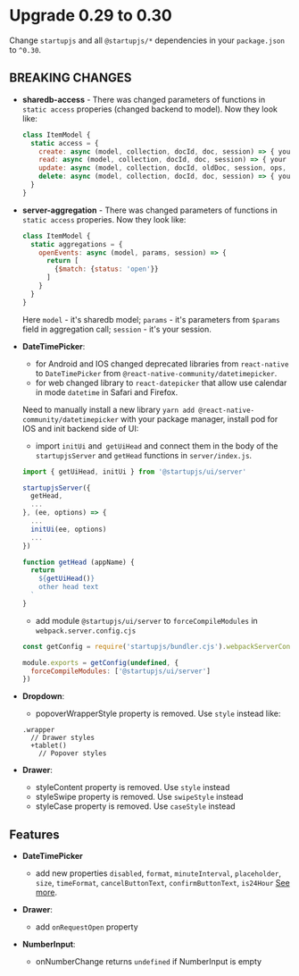 # Upgrade 0.29 to 0.30

Change `startupjs` and all `@startupjs/*` dependencies in your `package.json` to `^0.30`.

## BREAKING CHANGES

- **sharedb-access** - There was changed parameters of functions in `static access` properies (changed backend to model). Now they look like:

  ```js
  class ItemModel {
    static access = {
      create: async (model, collection, docId, doc, session) => { your code }
      read: async (model, collection, docId, doc, session) => { your code },
      update: async (model, collection, docId, oldDoc, session, ops, newDoc) => { your code },
      delete: async (model, collection, docId, doc, session) => { your code }
    }
  }
  ```

- **server-aggregation** - There was changed parameters of functions in `static access` properies. Now they look like:
  ```js
  class ItemModel {
    static aggregations = {
      openEvents: async (model, params, session) => {
        return [
          {$match: {status: 'open'}}
        ]
      }
    }
  }
  ```
  Here `model` - it's sharedb model; `params` - it's parameters from `$params` field in aggregation call; `session` - it's your session.

- **DateTimePicker**:
  - for Android and IOS changed deprecated libraries from `react-native` to `DateTimePicker` from `@react-native-community/datetimepicker`.
  - for web changed library to `react-datepicker` that allow use calendar in mode `datetime` in Safari and Firefox.

  Need to manually install a new library `yarn add @react-native-community/datetimepicker` with your package manager, install pod for IOS and init backend side of UI:

    - import `initUi` and` getUiHead` and connect them in the body of the `startupjsServer` and `getHead` functions in `server/index.js`.

    ```js
    import { getUiHead, initUi } from '@startupjs/ui/server'

    startupjsServer({
      getHead,
      ...
    }, (ee, options) => {
      ...
      initUi(ee, options)
      ...
    })

    function getHead (appName) {
      return `
        ${getUiHead()}
        other head text
      `
    }
    ```

    - add module `@startupjs/ui/server` to `forceCompileModules` in `webpack.server.config.cjs`

    ```js
    const getConfig = require('startupjs/bundler.cjs').webpackServerConfig

    module.exports = getConfig(undefined, {
      forceCompileModules: ['@startupjs/ui/server']
    })
    ```

- **Dropdown**:
  - popoverWrapperStyle property is removed. Use `style` instead like:

  ```styl
  .wrapper
    // Drawer styles
    +tablet()
      // Popover styles
  ```

- **Drawer**:
  - styleContent property is removed. Use `style` instead
  - styleSwipe property is removed. Use `swipeStyle` instead
  - styleCase property is removed. Use `caseStyle` instead

## Features

- **DateTimePicker**
  - add new properties `disabled`, `format`, `minuteInterval`, `placeholder`, `size`, `timeFormat`, `cancelButtonText`, `confirmButtonText`, `is24Hour` [See more](/docs/forms/DateTimePicker).

- **Drawer**:
  - add `onRequestOpen` property

- **NumberInput**:
  - onNumberChange returns `undefined` if NumberInput is empty
